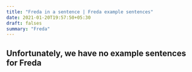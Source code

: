 ```yaml
---
title: "Freda in a sentence | Freda example sentences"
date: 2021-01-20T19:57:50+05:30
draft: falses
summary: "Freda"
---
```

## Unfortunately, we have no example sentences for Freda                 
